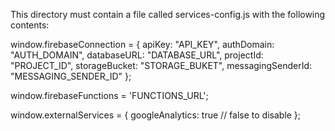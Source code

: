 This directory must contain a file called services-config.js with the following contents:

window.firebaseConnection = {
  apiKey: "API_KEY",
  authDomain: "AUTH_DOMAIN",
  databaseURL: "DATABASE_URL",
  projectId: "PROJECT_ID",
  storageBucket: "STORAGE_BUKET",
  messagingSenderId: "MESSAGING_SENDER_ID"
};

window.firebaseFunctions = 'FUNCTIONS_URL';

window.externalServices = {
  googleAnalytics: true // false to disable
};

